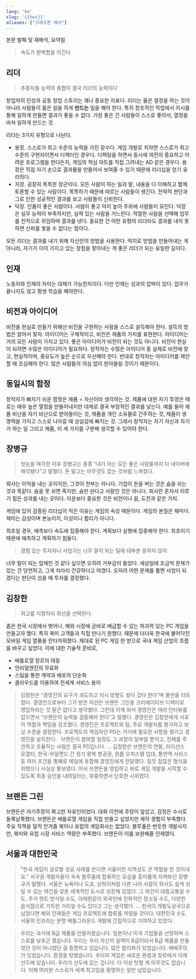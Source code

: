 ```yaml
---
lang: 'ko'
slug: '{{hex}}'
aliases: ["크래프톤 웨이"]
---
```


본문 발췌 및 재해석, 요약됨

> 속도가 완벽함을 이긴다

## 리더

> 추종자들 능력의 총합이 결국 리더의 능력이다

창업자의 인성과 공동 창업 스토리는 꽤나 중요한 지표다.
리더는 옳은 결정을 하는 것이 아니라 사람들이 옳은 일을 하게 **만드는** 일을 해야 한다.
특히 창조적인 작업에서 지시를 통해 일하게 만들면 결과가 좋을 수 없다.
가장 좋은 건 사람들이 스스로 좋아서, 열정을 바쳐 일하게 만드는 것.

리더는 3가지 유형으로 나뉜다.

- 용장. 스스로가 최고 수준의 능력을 가진 장수다. 게임 개발로 치자면 스스로가 최고 수준의 구현자이면서 디렉터인 경우다. 디렉팅을 하면서 동시에 여전히 중요하고 어려운 프로그램을 한다든지, 게임의 핵심 아트를 직접 그려내는 AD 같은 경우다. 용장은 직접 자기 손으로 결과물을 만들어서 보여줄 수 있기 때문에 리더십을 얻기 유리하다.
- 지장. 굉장히 똑똑한 장군이다. 모든 사람이 하는 일과 말, 내용을 다 이해하고 함께 토론할 수 있는 사람이다. 똑똑하기 때문에 따르는 사람들이 생긴다. 전략적 판단과 그로 인한 성공적인 결과를 보고 사람들이 신뢰한다.
- 덕장. 인품이 좋은 사람이다. 사람이 좋고 덕이 높아 주위에 사람들이 모인다. 덕장은 실무 능력이 부족하지만, 실력 있는 사람을 거느린다. 적절한 사람을 선택해 업무를 전적으로 위임하며 결과를 낸다. 중요한 건 어떤 유형의 리더라도 결과를 내지 못하면 신뢰를 쌓을 수 없다는 점이다.

모든 리더는 결과를 내기 위해 자신만의 방법을 사용한다. 억지로 방법을 만들어내는 게 아니라, 자기가 이미 가지고 있는 장점을 찾아내는 게 좋은 리더가 되는 유일한 길이다.

## 인재

노동자와 인재의 차이는 대체가 가능한지이다.
다만 인재는 성과의 압박이 있다. 업무가 끝나지도 않고 평생 학습을 해야한다.

## 비전과 아이디어

비전을 현실로 만들기 위해선 비전을 구현하는 사람을 스스로 설득해야 한다.
설득의 방법은 알아서 찾자.
아이디어는 구체적이고, 비전은 제품의 가치를 표현한다.
아이디어는 거의 모든 사람이 가지고 있다.
좋은 아이디어가 비전이 되는 것도 아니다.
비전이 현실이 되려면 수많은 아이디어가 필요하다.
창작자는 수많은 아이디어 중 실제로 비전에 맞고, 현실적이며, 중요도가 높은 순으로 우선해야 한다.
반대로 창작자는 아이디어를 제안할 때 조심해야 한다.
많은 사람들의 의심 없이 받아들일 것이기 때문이다.

## 동일시의 함정

창작자가 빠지기 쉬운 함정은 제품 = 자신이라 생각하는 것.
제품에 대한 자기 투영은 때로는 매우 높은 열정을 만들어내지만 대체로 결국 부정적인 결과를 낳는다.
예를 들어 제품 비난을 자기 비난으로 받아들이는 것, 제품을 개인 소유물로 간주하는 것, 제품이 생명력을 가지고 스스로 나아갈 때 상실감에 빠지는 것.
그래서 창작자는 자기 자신과 자기가 하는 일 그리고 제품, 이 세 가지를 구분해 생각할 수 있어야 한다.

## 장병규

> 첫눈을 매각한 이후 장병규는 종종 “내가 아는 모든 좋은 사람들까지 다 네이버에 매각됐다”고 말했다. 돈 말고는 아무것도 없는 것처럼 느껴졌다.

회사는 이익을 내는 곳이지만, 그것이 전부는 아니다.
기업이 돈을 버는 것은 숨을 쉬는 것과 똑같다.
숨을 못 쉬면 죽지만, 숨만 쉰다고 사람인 것은 아니다.
회사란 혼자서 이루기 힘든 성과를 내는 곳이다.
이윤보다 중요한 것은 비전이나 꿈, 도전과 같은 가치.

게임에 있어 검증된 리더십이 적은 이유는 게임의 속성 때문이다.
게임의 본질은 재미다. 재미는 감성이며 본능이지, 이성이나 합리가 아니다.

최초일 경우, 예측보다 속도에 집중해야 한다.
계획보다 실행에 집중해야 한다.
최초이기 때문에 예측하고 계획하기 힘들다.

> 경험 있는 투자자나 사업가는 너무 말이 되는 딜에 대부분 응하지 않아.

너무 말이 되는 업체인 것 같다 싶으면 오히려 거부감이 들었다.
세상일에 조금씩 문제가 있는 건 당연하고, 그게 차라리 건강하다고 여겼다.
오히려 어떤 문제를 풀면 사업이 되겠다는 판단이 섰을 때 투자를 결정했다.

## 김창한

> 최고를 지향하되 최선을 선택한다.

좁은 한국 시장에서 벗어나, 해외 시장에 곧바로 배급할 수 있는 파괴력 있는 PC 게임을 만들고자 했다. 
특히 북미 고객들과 직접 만나기 원했다.
때문에 더더욱 한국에 불어닥친 모바일 게임 열풍을 안타까워했다.
제대로 된 PC 게임 한 방으로 국내 게임 산업의 흐름을 바꾸고 싶었다.
이에 대한 기술적 준비로,

- 배틀로열 장르의 태동
- 언리얼엔진의 무료화
- 스팀을 통한 계약과 배포의 단순화
- 클라우드를 이용하여 전세계 서비스 용이

> 김창한은 “경영진의 요구가 과도하고 지시 방향도 왔다 갔다 한다”며 불만을 터뜨렸다. 경영진으로부터 그가 받은 미션은 브랜든 그린을 크리에이티브 디렉터로 영입하라는 것 말곤 없다고 생각했다. 그런데 이제 와서 경영진은 여러 인터뷰를 잡으면서 “브랜든의 능력을 검증해야 한다”고 말했다. 경영진은 김창한에게 서로의 역할과 책임을 강조했다. 경영진은 프로젝트와 팀, 주요 개발자를 평가하고 보상 수준을 결정한다. 프로젝트의 책임자인 PD는 거기에 필요한 사항을 챙기고 경영진을 설득한다.   브랜든이 참여할 일정도 그 과정의 일부일 뿐이고, 전체를 주관하고 조율하는 사람은 결국 PD입니다. ... 김창한은 브랜든의 연봉, 라이선스 로열티, 한국-아일랜드 간 정기 왕복 항공권, 원룸 오피스텔 임대, 통번역 서비스 등 여러 조건을 통째로 메일에 포함해 경영진에게 전달했다. 짐짓 점잖은 형식을 취했으나 사실상 통보였다. 어서 브랜든을 영입하고 바로 게임 개발을 시작할 수 있도록 최종 승인을 내려달라는, 묵중하면서 단호한 시위였다.

## 브랜든 그린

브랜든은 자기주장이 확고한 자유인이었다. 대화 이전에 주장이 앞섰고, 감정은 수시로 들쭉날쭉했다.
브랜든은 배틀로열 게임을 직접 만들고 싶었지만 제작 경험이 부족했다.
주요 직책을 덜컥 안겨줄 북미나 유럽의 게임회사는 없었다.
블루홀은 번듯한 개발사지만, 북미와 유럽 시장 서비스 역량은 부족했다.
브랜든이 이를 보완해줄 인재였다.

## 서울과 대한민국

> "한국 게임이 글로벌 성공 사례를 쓴다면 서울이란 지역성도 큰 역할을 한 것이네요." 서구권 개발자들이 속속 블루홀에 합류하는 모습을 흥미롭게 지켜보던 장병규가 말했다. 서울은 뉴욕이나 도쿄, 상하이처럼 다른 나라 사람이 와서도 쉽게 섞일 수 있는 여건을 갖춘 세계적인 도시로 성장해 있었다. 그 여건이 대중교통일 수도, 주거 렌트 방식일 수도, 이태원같이 외국인에 친화적인 장소일 수도, 다양한 음식점으로 가득한 거리일 수도 있다고 그는 생각했다. ... 한국이 개발도상국으로 남았다면 해외 인재들은 게임 프로젝트에 합류를 꺼렸을 것이다. 대한민국 수도 서울의 인프라는 분명 배틀그라운드 개발에 간접적으로 기여하고 있었다.

> 우리는 과거에 B급 제품을 만들어왔습니다. 일본이나 미국 기업들을 선망하며 스스로를 낮추곤 했습니다. 우리는 우리 자신의 실력이 B급이라서 B급 제품을 만들었던 것이 아니었단 걸 증명하고 있습니다. 많은 합리화가 있었습니다. 패배주의가 있었습니다. 환경을 탓했습니다. 우리의 게임은 새로운 환경과 장르에서 이제 선두에 있습니다. 우리가 선두에 있는 겁니다. 더 이상 탓할 게 아무것도 없습니다. 이제 여러분 스스로가 세계 최고임을 증명하는 일만 남았습니다.
